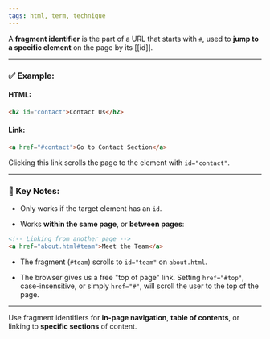 ```yaml
---
tags: html, term, technique
---
```


A **fragment identifier** is the part of a URL that starts with `#`, used to **jump to a specific element** on the page by its [[id]].

---

### ✅ Example:

#### HTML:

```html
<h2 id="contact">Contact Us</h2>
```

#### Link:

```html
<a href="#contact">Go to Contact Section</a>
```

Clicking this link scrolls the page to the element with `id="contact"`.

---

### 🧠 Key Notes:

- Only works if the target element has an `id`.
    
- Works **within the same page**, or **between pages**:
    

```html
<!-- Linking from another page -->
<a href="about.html#team">Meet the Team</a>
```

- The fragment (`#team`) scrolls to `id="team"` on `about.html`.
    
- The browser gives us a free "top of page" link. Setting `href="#top"`, case-insensitive, or simply `href="#"`, will scroll the user to the top of the page.

---

Use fragment identifiers for **in-page navigation**, **table of contents**, or linking to **specific sections** of content.